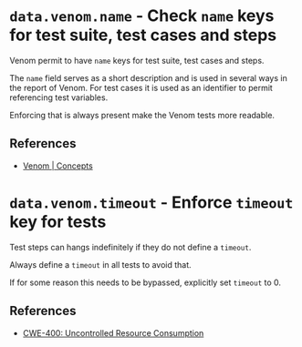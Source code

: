 # `data.venom.name` - Check `name` keys for test suite, test cases and steps

Venom permit to have `name` keys for test suite, test cases and steps.

The `name` field serves as a short description and is used in several ways
in the report of Venom. For test cases it is used as an identifier to
permit referencing test variables.

Enforcing that is always present make the Venom tests more readable.

## References

- [Venom | Concepts](https://github.com/ovh/venom#concepts)

# `data.venom.timeout` - Enforce `timeout` key for tests

Test steps can hangs indefinitely if they do not define a `timeout`.

Always define a `timeout` in all tests to avoid that.

If for some reason this needs to be bypassed, explicitly set `timeout`
to 0.

## References

- [CWE-400: Uncontrolled Resource Consumption](https://cwe.mitre.org/data/definitions/400.html)
